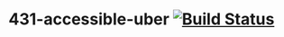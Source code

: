 # 431-accessible-uber [![Build Status](https://travis-ci.org/keyboard-nipple/431-accessible-uber.svg?branch=master)](https://travis-ci.org/keyboard-nipple/431-accessible-uber)
